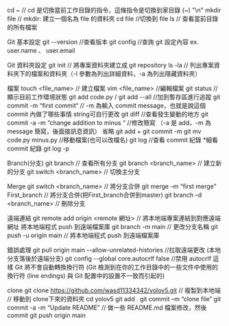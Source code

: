 cd ~  // cd 是切換當前工作目錄的指令，這條指令是切換到家目錄 (~) "\n"
mkdir file  // mkdir: 建立一個名為 file 的資料夾
cd file  //切換到 file
ls  // 查看當前目錄的所有檔案

Git 基本設定
git --version  //查看版本
git config <key>  //查詢 git 設定內容 <key> ex. user.name 、 user.email

Git 資料夾設定
git init  // 將專案資料夾建立成 git repository
ls -la  // 列出專案資料夾下的檔案和資料夾（-l 參數為列出詳細資料，-a 為列出隱藏資料夾）

檔案 
touch <file_name>  // 建立檔案
vim <file_name>  //編輯檔案
git status  //顯示目前工作環境狀態
git add code.py / git add --all  //加到暫存區進行追蹤
git commit -m “first commit“  // -m 為輸入 commit message，也就是說這個 commit 內做了哪些事情 string可自行更改
git diff //查看發生變動的地方
git commit -a -m “change addition to minus “  //修改簡寫 （-a 是 add，-m 為 message 簡寫，後面接訊息資訊） 省略 git add + git commit -m
git mv code.py minus.py  //移動檔案(也可以改檔名)
git log  //查看 commit 紀錄 *細看 commit 紀錄 git log -p

Branch(分支)
git branch  // 查看所有分支
git branch <branch_name>  // 建立新的分支
git switch <branch_name>  // 切換主分支

Merge
git switch <branch_name>  // 將分支合併
git merge –m “first merge” First_branch // 將分支合併(把First_branch合併到master)
git branch –d <branch_name> // 刪除分支

遠端連結
git remote add origin <remote 網址>  // 將本地端專案連結到對應遠端網址
將本地端程式 push 到遠端檔案庫
git branch -m main  // 更改分支名稱
git push -u origin main  // 將本地端程式 push 到遠端檔案庫

錯誤處理
git pull origin main --allow-unrelated-histories  //拉取遠端更改 (本地分支落後於遠端分支)
git config --global core.autocrlf false  //禁用 autocrlf 這樣 Git 將不會自動轉換換行符 (Git 檢測到在你的工作目錄中的一些文件中使用的換行符 (line endings) 與 Git 配置中的設置不一致而引起的)

clone
git clone https://github.com/wasd11334342/yolov5.git // 複製到本地端
// 移動到 clone下來的資料夾
cd yolov5
git add .
git commit –m “clone file”
git commit -a -m “Update README” // 做一些 README.md 檔案修改，然後 commit
git push origin main
